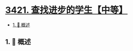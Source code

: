 # [3421. 查找进步的学生【中等】](https://github.com/Tdahuyou/TNotes.leetcode/tree/main/notes/3421.%20%E6%9F%A5%E6%89%BE%E8%BF%9B%E6%AD%A5%E7%9A%84%E5%AD%A6%E7%94%9F%E3%80%90%E4%B8%AD%E7%AD%89%E3%80%91)

<!-- region:toc -->

- [1. 📝 概述](#1--概述)

<!-- endregion:toc -->

## 1. 📝 概述

